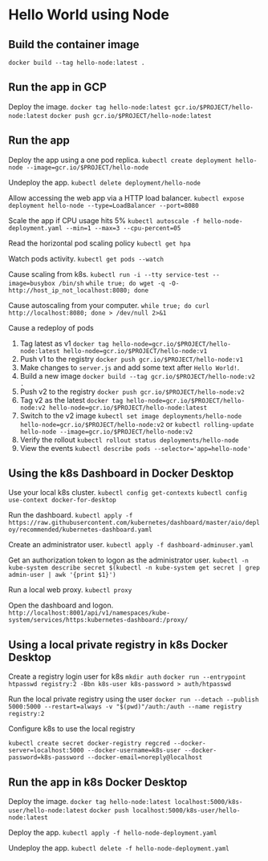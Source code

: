 # Hello World using Node

## Build the container image

`docker build --tag hello-node:latest .`

## Run the app in GCP

Deploy the image.
`docker tag hello-node:latest gcr.io/$PROJECT/hello-node:latest`
`docker push gcr.io/$PROJECT/hello-node:latest`

## Run the app

Deploy the app using a one pod replica.
`kubectl create deployment hello-node --image=gcr.io/$PROJECT/hello-node`

Undeploy the app.
`kubectl delete deployment/hello-node`

Allow accessing the web app via a HTTP load balancer.
`kubectl expose deployment hello-node --type=LoadBalancer --port=8080`

Scale the app if CPU usage hits 5%
`kubectl autoscale -f hello-node-deployment.yaml --min=1 --max=3 --cpu-percent=05`

Read the horizontal pod scaling policy
`kubectl get hpa`

Watch pods activity.
`kubectl get pods --watch`

Cause scaling from k8s.
`kubectl run -i --tty service-test --image=busybox /bin/sh`
`while true; do wget -q -O- http://host_ip_not_localhost:8080; done`

Cause autoscaling from your computer.
`while true; do curl http://localhost:8080; done > /dev/null 2>&1`

Cause a redeploy of pods
1. Tag latest as v1 `docker tag hello-node=gcr.io/$PROJECT/hello-node:latest hello-node=gcr.io/$PROJECT/hello-node:v1`
1. Push v1 to the registry `docker push gcr.io/$PROJECT/hello-node:v1`
1. Make changes to `server.js` and add some text after `Hello World!`.
1. Build a new image `docker build --tag gcr.io/$PROJECT/hello-node:v2 .`
1. Push v2 to the registry `docker push gcr.io/$PROJECT/hello-node:v2`
1. Tag v2 as the latest `docker tag hello-node=gcr.io/$PROJECT/hello-node:v2 hello-node=gcr.io/$PROJECT/hello-node:latest`
1. Switch to the v2 image `kubectl set image deployments/hello-node hello-node=gcr.io/$PROJECT/hello-node:v2` or `kubectl rolling-update hello-node --image=gcr.io/$PROJECT/hello-node:v2`
1. Verify the rollout `kubectl rollout status deployments/hello-node`
1. View the events `kubectl describe pods --selector='app=hello-node'`

## Using the k8s Dashboard in Docker Desktop

Use your local k8s cluster.
`kubectl config get-contexts`
`kubectl config use-context docker-for-desktop`

Run the dashboard.
`kubectl apply -f https://raw.githubusercontent.com/kubernetes/dashboard/master/aio/deploy/recommended/kubernetes-dashboard.yaml`

Create an administrator user.
`kubectl apply -f dashboard-adminuser.yaml`

Get an authorization token to logon as the administrator user.
`kubectl -n kube-system describe secret $(kubectl -n kube-system get secret | grep admin-user | awk '{print $1}')`

Run a local web proxy.
`kubectl proxy`

Open the dashboard and logon.
`http://localhost:8001/api/v1/namespaces/kube-system/services/https:kubernetes-dashboard:/proxy/`

## Using a local private registry in k8s Docker Desktop

Create a registry login user for k8s
`mkdir auth`
`docker run --entrypoint htpasswd registry:2 -Bbn k8s-user k8s-password > auth/htpasswd`

Run the local private registry using the user
`docker run --detach --publish 5000:5000 --restart=always -v "$(pwd)"/auth:/auth --name registry registry:2`

Configure k8s to use the local registry

`kubectl create secret docker-registry regcred --docker-server=localhost:5000 --docker-username=k8s-user --docker-password=k8s-password --docker-email=noreply@localhost`

## Run the app in k8s Docker Desktop

Deploy the image.
`docker tag hello-node:latest localhost:5000/k8s-user/hello-node:latest`
`docker push localhost:5000/k8s-user/hello-node:latest`

Deploy the app.
`kubectl apply -f hello-node-deployment.yaml`

Undeploy the app.
`kubectl delete -f hello-node-deployment.yaml`
